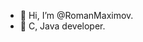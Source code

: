 - 👋 Hi, I’m @RomanMaximov.
- 👀 C, Java developer.

<!---
RomanMaximov/RomanMaximov is a ✨ special ✨ repository because its `README.md` (this file) appears on your GitHub profile.
You can click the Preview link to take a look at your changes.
--->

